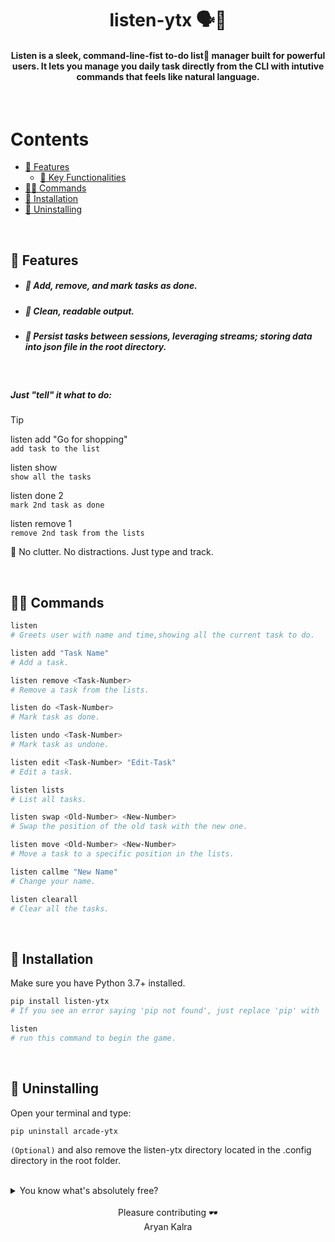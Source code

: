 <div align='center'>
  
# listen-ytx 🗣️📝

#### Listen is a sleek, command-line-fist to-do list📝 manager built for powerful users. It lets you manage you daily task directly from the CLI with intutive commands that feels like natural language.

</div>

<br/>

# Contents

- [💎 Features](#-features)
  - [ 🚀 Key Functionalities](#-add-remove-and-mark-tasks-as-done)
- [👨‍💻 Commands](#-commands)
- [🚀 Installation](#-installation)
- [🚮 Uninstalling](#-uninstalling)

<br/>

## 💎 Features

- ##### 📌 Add, remove, and mark tasks as done.
- ##### 🧾 Clean, readable output.
- ##### 📂 Persist tasks between sessions, leveraging streams; storing data into json file in the root directory.

<br/>
 

##### Just "tell" it what to do:

> [!TIP]
> listen add "Go for shopping"      
> `add task to the list`
> 
> listen show                      
> `show all the tasks`
>
> listen done 2                   
> `mark 2nd task as done`
> 
> listen remove 1               
> `remove 2nd task from the lists`

🧠 No clutter. No distractions. Just type and track.

<br/>

## 👨‍💻 Commands
```bash
listen
# Greets user with name and time,showing all the current task to do.

listen add "Task Name"
# Add a task.

listen remove <Task-Number>
# Remove a task from the lists.

listen do <Task-Number>
# Mark task as done.

listen undo <Task-Number>
# Mark task as undone.

listen edit <Task-Number> "Edit-Task"
# Edit a task.

listen lists
# List all tasks.

listen swap <Old-Number> <New-Number> 
# Swap the position of the old task with the new one.

listen move <Old-Number> <New-Number> 
# Move a task to a specific position in the lists.

listen callme "New Name" 
# Change your name.

listen clearall 
# Clear all the tasks.
```

<br/>

## 🚀 Installation

Make sure you have Python 3.7+ installed.

```bash
pip install listen-ytx
# If you see an error saying 'pip not found', just replace 'pip' with 'pip3'.

listen
# run this command to begin the game.
```

<br/>

## 🚮 Uninstalling

Open your terminal and type:

```bash
pip uninstall arcade-ytx
```
`(Optional)`
and also remove the listen-ytx directory located in the .config directory in the root folder.

<br/>

<details>
  <summary>You know what's absolutely free?</summary>

- Leaving a ⭐ star
- 🍴Forking the repository
- No hidden fees, no subscriptions — just pure open-source love🥰!

</details>

<br/>

<div align="center">
Pleasure contributing 🕶️ <br>
Aryan Kalra

</div>
